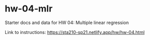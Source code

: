 # hw-04-mlr

Starter docs and data for HW 04: Multiple linear regression

Link to instructions: https://sta210-sp21.netlify.app/hw/hw-04.html
